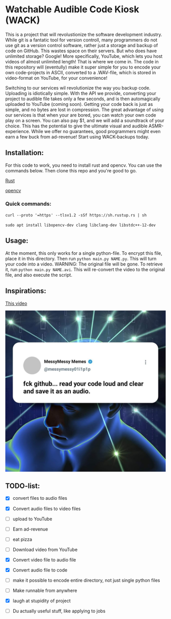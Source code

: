 # Watchable Audible Code Kiosk (WACK)

This is a project that will revolustionize the software development industry. While git is a fantatic tool for version controll, many programmers do not use git as a version control software, rather just a storage and backup of code on GitHub. This wastes space on their servers. But who does have unlimited storage? Google! More specifically, YouTube, which lets you host videos of almost unlimited length! That is where we come in. The code in this repository will (eventully) make it super simple for you to encode your own code-projects in ASCII, converted to a .WAV-file, which is stored in video-format on YouTube, for your convenience!

Switching to our services wil revolutionize the way you backup code. Uploading is idiotically simple. With the API we provide, converting your project to audible file takes only a few seconds, and is then automagically uploaded to YouTube (coming soon). Getting your code back is just as simple, and no bytes are lost in compression. The great advantage of using our services is that when your are bored, you can watch your own code play on a screen. You can also pay $1, and we will add a soundtrack of your choice. This has the potential to give the ultimate visual and audible ASMR-experience. While we offer no guarantees, good programmers might even earn a few buck from ad-revenue! Start using WACK-backups today.

## Installation:
For this code to work, you need to install rust and opencv. You can use the commands below. Then clone this repo and you're good to go.

[Rust](https://www.rust-lang.org/tools/install)

[opencv](https://github.com/twistedfall/opencv-rust)

### Quick commands:

`curl --proto '=https' --tlsv1.2 -sSf https://sh.rustup.rs | sh`

`sudo apt install libopencv-dev clang libclang-dev libstdc++-12-dev`

## Usage:

At the moment, this only works for a single python-file. To encrypt this file, place it in this directory. Then run `python main.py NAME.py`. This will turn your code into a video. WARNING: The original file will be gone. To retrieve it, run `python main.py NAME.avi`. This will re-convert the video to the original file, and also execute the script.

## Inspirations:

[This video](https://www.youtube.com/watch?v=8I4fd_Sap-g)

![This meme](src/inspiration.jpeg)

## TODO-list:
- [x] convert files to audio files
- [x] Convert audio files to video files
- [ ] upload to YouTube
- [ ] Earn ad-revenue
- [ ] eat pizza
- [ ] Download video from YouTube
- [x] Convert video file to audio file
- [x] Convert audio file to code
- [ ] make it possible to encode entire directory, not just single python files
- [ ] Make runnable from anywhere
- [x] laugh at stupidity of project 
- [ ] Du actually useful stuff, like applying to jobs

